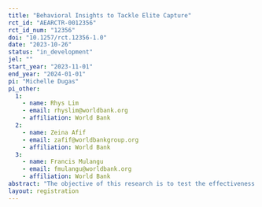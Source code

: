 ```yaml
---
title: "Behavioral Insights to Tackle Elite Capture"
rct_id: "AEARCTR-0012356"
rct_id_num: "12356"
doi: "10.1257/rct.12356-1.0"
date: "2023-10-26"
status: "in_development"
jel: ""
start_year: "2023-11-01"
end_year: "2024-01-01"
pi: "Michelle Dugas"
pi_other:
  1:
    - name: Rhys Lim
    - email: rhyslim@worldbank.org
    - affiliation: World Bank
  2:
    - name: Zeina Afif
    - email: zafif@worldbankgroup.org
    - affiliation: World Bank
  3:
    - name: Francis Mulangu
    - email: fmulangu@worldbank.org
    - affiliation: World Bank
abstract: "The objective of this research is to test the effectiveness various interventions to increase cooperation and trust among Malagasy by exposing participants to a series of framings or questions that promote cooperative behavior. Our work aims to develop a chatbot-based game to achieve this objective of boosting cooperation and feelings of trust. In addition, we aim to understand the factors that drive competitive and corrupt behavior. The success of the intervention will be measured by comparing the performance in an economic trust game between the different interventions."
layout: registration
---
```


